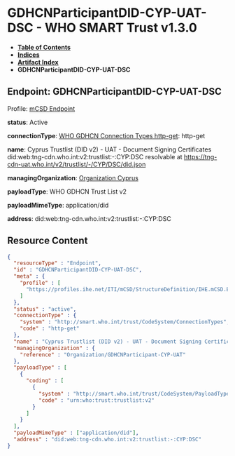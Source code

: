 # GDHCNParticipantDID-CYP-UAT-DSC - WHO SMART Trust v1.3.0

* [**Table of Contents**](toc.md)
* [**Indices**](indices.md)
* [**Artifact Index**](artifacts.md)
* **GDHCNParticipantDID-CYP-UAT-DSC**

## Endpoint: GDHCNParticipantDID-CYP-UAT-DSC

Profile: [mCSD Endpoint](https://profiles.ihe.net/ITI/mCSD/4.0.0/StructureDefinition-IHE.mCSD.Endpoint.html)

**status**: Active

**connectionType**: [WHO GDHCN Connection Types http-get](CodeSystem-ConnectionTypes.md#ConnectionTypes-http-get): http-get

**name**: Cyprus Trustlist (DID v2) - UAT - Document Signing Certificates did:web:tng-cdn.who.int:v2:trustlist:-:CYP:DSC resolvable at https://tng-cdn-uat.who.int/v2/trustlist/-/CYP/DSC/did.json

**managingOrganization**: [Organization Cyprus](Organization-GDHCNParticipant-CYP-UAT.md)

**payloadType**: WHO GDHCN Trust List v2

**payloadMimeType**: application/did

**address**: did:web:tng-cdn.who.int:v2:trustlist:-:CYP:DSC



## Resource Content

```json
{
  "resourceType" : "Endpoint",
  "id" : "GDHCNParticipantDID-CYP-UAT-DSC",
  "meta" : {
    "profile" : [
      "https://profiles.ihe.net/ITI/mCSD/StructureDefinition/IHE.mCSD.Endpoint"
    ]
  },
  "status" : "active",
  "connectionType" : {
    "system" : "http://smart.who.int/trust/CodeSystem/ConnectionTypes",
    "code" : "http-get"
  },
  "name" : "Cyprus Trustlist (DID v2) - UAT - Document Signing Certificates\ndid:web:tng-cdn.who.int:v2:trustlist:-:CYP:DSC\nresolvable at https://tng-cdn-uat.who.int/v2/trustlist/-/CYP/DSC/did.json",
  "managingOrganization" : {
    "reference" : "Organization/GDHCNParticipant-CYP-UAT"
  },
  "payloadType" : [
    {
      "coding" : [
        {
          "system" : "http://smart.who.int/trust/CodeSystem/PayloadTypes",
          "code" : "urn:who:trust:trustlist:v2"
        }
      ]
    }
  ],
  "payloadMimeType" : ["application/did"],
  "address" : "did:web:tng-cdn.who.int:v2:trustlist:-:CYP:DSC"
}

```
